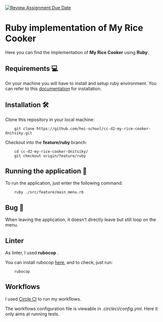 [![Review Assignment Due Date](https://classroom.github.com/assets/deadline-readme-button-24ddc0f5d75046c5622901739e7c5dd533143b0c8e959d652212380cedb1ea36.svg)](https://classroom.github.com/a/PHq8Kfj_)

# Ruby implementation of My Rice Cooker

Here you can find the implementation of __My Rice Cooker__ using __Ruby__.

## Requirements :computer:

On your machine you will have to install and setup ruby environment. You can refer to this [documentation](https://www.ruby-lang.org/fr/documentation/installation/) for installation.

## Installation :hammer_and_wrench:
Clone this repository in your local machine:
```shell
    git clone https://github.com/hei-school/cc-d2-my-rice-cooker-Onitsiky.git
```

Checkout into the __feature/ruby__ branch:
```shell
    cd cc-d2-my-rice-cooker-Onitsiky/
    git checkout origin/feature/ruby
```

## Running the application :flight_departure:

To run the application, just enter the following command: 
```sheel
    ruby ./src/feature/main_menu.rb
```

## Bug :bug:
When leaving the application, it doesn't directly leave but still loop on the menu. 

## Linter
As linter, I used __rubocop__ .

You can install rubocop [here](https://docs.rubocop.org/rubocop/1.58/installation.html), and to check, just run:
```shell
    rubocop
```

## Workflows
I used [Circle CI](https://circleci.com/) to run my workflows.

The workflows configuration file is viewable in _.circleci/config.yml_. Here it only aims at running
tests.